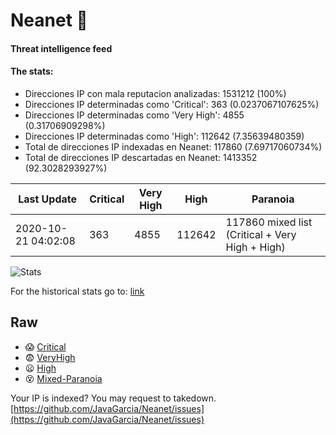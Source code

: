 # Neanet :hocho:
#### Threat intelligence feed
#### The stats:

- Direcciones IP con mala reputacion analizadas: 1531212 (100%)
- Direcciones IP determinadas como 'Critical':  363 (0.0237067107625%)
- Direcciones IP determinadas como 'Very High':  4855 (0.31706909298%)
- Direcciones IP determinadas como 'High':  112642 (7.35639480359)
- Total de direcciones IP indexadas en Neanet:  117860 (7.69717060734%)
- Total de direcciones IP descartadas en Neanet:  1413352 (92.3028293927%)

| Last Update | Critical | Very High | High | Paranoia |
| --- | --- | --- | --- | --- |
| 2020-10-21 04:02:08 | 363 | 4855 | 112642 | 117860 mixed list (Critical + Very High + High)|

![Stats](https://docs.google.com/spreadsheets/d/e/2PACX-1vSnaNMIXVabIpDJjufMlzH7poXnshF3mgd8Is1g9ytUEzVsP5my4Trn8f-xkoLLQ38xpL3HtmUexLo6/pubchart?oid=501124687&format=image)

For the historical stats go to: [link](/stats.csv)
## Raw
- :scream: [Critical](https://raw.githubusercontent.com/JavaGarcia/Neanet/master/blacklists/neanet_critical.txt)
- :fearful: [VeryHigh](https://raw.githubusercontent.com/JavaGarcia/Neanet/master/blacklists/neanet_veryHigh.txtt)
- :frowning: [High](https://raw.githubusercontent.com/JavaGarcia/Neanet/master/blacklists/neanet_high.txt)
- :dizzy_face: [Mixed-Paranoia](https://raw.githubusercontent.com/JavaGarcia/Neanet/master/blacklists/neanet_all.txt)


Your IP is indexed? You may request to takedown. [https://github.com/JavaGarcia/Neanet/issues](https://github.com/JavaGarcia/Neanet/issues)























































































































































































































































































































































































































































































































































































































































































































































































































































































































































































































































































































































































































































































































































































































































































































































































































